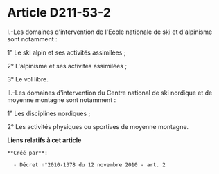 # Article D211-53-2

I.-Les domaines d'intervention de l'Ecole nationale de ski et d'alpinisme sont notamment : 

1° Le ski alpin et ses activités assimilées ; 

2° L'alpinisme et ses activités assimilées ; 

3° Le vol libre. 

II.-Les domaines d'intervention du Centre national de ski nordique et de moyenne montagne sont notamment : 

1° Les disciplines nordiques ; 

2° Les activités physiques ou sportives de moyenne montagne.

**Liens relatifs à cet article**

	**Créé par**:

	  - Décret n°2010-1378 du 12 novembre 2010 - art. 2
